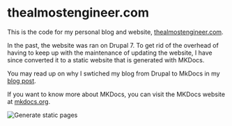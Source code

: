 # thealmostengineer.com 

This is the code for my personal blog and website,
[thealmostengineer.com](http://thealmostengineer.com). 

In the past, the website was ran on Drupal 7. To get rid of the overhead of 
having to keep up with the maintenance of updating the website, 
I have since converted it to a static website that is generated with MKDocs. 

You may read up on why I swtiched my blog from Drupal to MkDocs in my 
[blog post](http://thealmostengineer.com/technology/2019.12.21-switched-blog-from-drupal-to-mkdocs/).

If you want to know more about MKDocs, you can visit the MKDocs website at 
[mkdocs.org](https://mkdocs.org).

![Generate static pages](https://github.com/almostengr/almostengrwebsite/workflows/Generate%20static%20pages/badge.svg?branch=master)
